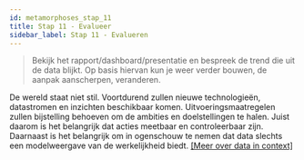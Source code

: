 ```yaml
---
id: metamorphoses_stap_11
title: Stap 11 - Evalueer
sidebar_label: Stap 11 - Evalueren
---
```

> Bekijk het rapport/dashboard/presentatie en bespreek de trend die uit de data blijkt. Op basis hiervan kun je weer verder bouwen, de aanpak aanscherpen, veranderen.

De wereld staat niet stil. Voortdurend zullen nieuwe technologieën, datastromen en inzichten beschikbaar komen. Uitvoeringsmaatregelen zullen bijstelling behoeven om de ambities en doelstellingen te halen. Juist daarom is het belangrijk dat acties meetbaar en controleerbaar zijn. Daarnaast is het belangrijk om in ogenschouw te nemen dat data slechts een modelweergave van de werkelijkheid biedt. [[Meer over data in context]]( metamorphoses_data_context)


